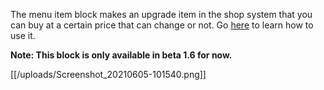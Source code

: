 The menu item block makes an upgrade item in the shop system that you can buy at a certain price that can change or not. Go [here](https://www.fancade.com/wiki/How%20to%20use%20the%20shop%20system.md) to learn how to use it.

**Note: This block is only available in beta 1.6 for now.**

[[/uploads/Screenshot_20210605-101540.png]]